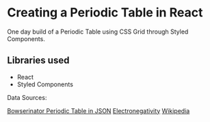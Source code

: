 # Creating a Periodic Table in React

One day build of a Periodic Table using CSS Grid through Styled Components.

## Libraries used

- React
- Styled Components

Data Sources:

[Bowserinator Periodic Table in JSON](https://github.com/Bowserinator/Periodic-Table-JSON)
[Electronegativity](https://www.angelo.edu/faculty/kboudrea/periodic/trends_electronegativity.htm)
[Wikipedia](Wikipedia.org)
